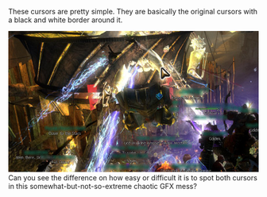 These cursors are pretty simple. They are basically the original cursors with
a black and white border around it.

![](preview.jpg)<br>
Can you see the difference on how easy or difficult it is to spot both cursors
in this somewhat-but-not-so-extreme chaotic GFX mess?
